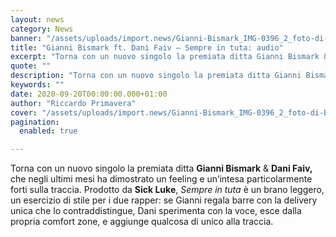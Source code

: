 ```yaml
---
layout: news
category: News
banner: "/assets/uploads/import.news/Gianni-Bismark_IMG-0396_2_foto-di-Beatrice_Chima_m.jpg"
title: "Gianni Bismark ft. Dani Faiv – Sempre in tuta: audio"
excerpt: "Torna con un nuovo singolo la premiata ditta Gianni Bismark & Dani Faiv, che negli ultimi mesi ha dimostrato un feeling e un’intesa particolarmente forti sulla traccia. Prodotto da Sick Luke, Sempre in tuta è un brano leggero, un esercizio di stile per i due rapper: se Gianni regala barre con la delivery unica che [&hellip"
quote: ""
description: "Torna con un nuovo singolo la premiata ditta Gianni Bismark & Dani Faiv, che negli ultimi mesi ha dimostrato un feeling e un’intesa particolarmente forti sulla traccia. Prodotto da Sick Luke, Sempre in tuta è un brano leggero, un esercizio di stile per i due rapper: se Gianni regala barre con la delivery unica che [&hellip"
keywords: ""
date: 2020-09-20T00:00:00.000+01:00
author: "Riccardo Primavera"
cover: "/assets/uploads/import.news/Gianni-Bismark_IMG-0396_2_foto-di-Beatrice_Chima_m.jpg"
pagination:
  enabled: true

---
```


Torna con un nuovo singolo la premiata ditta **Gianni Bismark** & **Dani Faiv,** che negli ultimi mesi ha dimostrato un feeling e un’intesa particolarmente forti sulla traccia. Prodotto da **Sick Luke**, _Sempre in tuta_ è un brano leggero, un esercizio di stile per i due rapper: se Gianni regala barre con la delivery unica che lo contraddistingue, Dani sperimenta con la voce, esce dalla propria comfort zone, e aggiunge qualcosa di unico alla traccia.